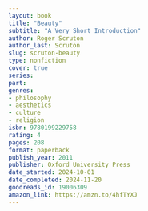 ```yaml
---
layout: book
title: "Beauty"
subtitle: "A Very Short Introduction"
author: Roger Scruton
author_last: Scruton
slug: scruton-beauty
type: nonfiction
cover: true
series: 
part: 
genres:
- philosophy
- aesthetics
- culture
- religion
isbn: 9780199229758
rating: 4
pages: 208
format: paperback
publish_year: 2011
publisher: Oxford University Press
date_started: 2024-10-01
date_completed: 2024-11-20
goodreads_id: 19006309
amazon_link: https://amzn.to/4hfTYXJ
---
```

